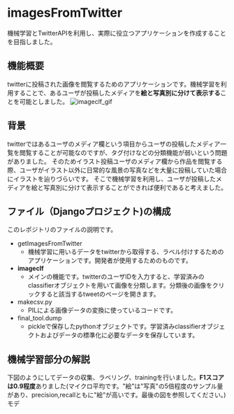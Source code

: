 # imagesFromTwitter
機械学習とTwitterAPIを利用し、実際に役立つアプリケーションを作成することを目指しました。

## 機能概要
twitterに投稿された画像を閲覧するためのアプリケーションです。機械学習を利用することで、あるユーザが投稿したメディアを**絵と写真別に分けて表示する**ことを可能としました。
![imageclf_gif](https://github.com/Kyutatsu/imagesFromTwitter/blob/staticfiles/imageclf4.gif)

## 背景
twitterではあるユーザのメディア欄という項目からユーザの投稿したメディア一覧を閲覧することが可能なのですが、タグ付けなどの分類機能が弱いという問題がありました。
そのためイラスト投稿ユーザのメディア欄から作品を閲覧する際、ユーザがイラスト以外に日常的な風景の写真などを大量に投稿していた場合にイラストを辿りづらいです。
そこで機械学習を利用し、ユーザが投稿したメディアを絵と写真別に分けて表示することができれば便利であると考えました。


## ファイル（Djangoプロジェクト)の構成
このレポジトリのファイルの説明です。
- getImagesFromTwitter
  - 機械学習に用いるデータをtwitterから取得する、ラベル付けするためのアプリケーションです。開発者が使用するためのものです。
- **imageclf**
  - メインの機能です。twitterのユーザIDを入力すると、学習済みのclassifierオブジェクトを用いて画像を分類します。分類後の画像をクリックすると該当するtweetのページを開きます。
- makecsv.py
  - PILによる画像データの変換に使っているコードです。
- final_tool.dump
  - pickleで保存したpythonオブジェクトです。学習済みclassifierオブジェクトおよびデータの標準化に必要なデータを保存しています。

## 機械学習部分の解説
下図のようにしてデータの収集、ラベリング、trainingを行いました。**F1スコアは0.9程度**ありました(マイクロ平均です。"絵"は"写真"の5倍程度のサンプル量があり、precision,recallともに"絵"が高いです。最後の図を参照してください。)
モデ
